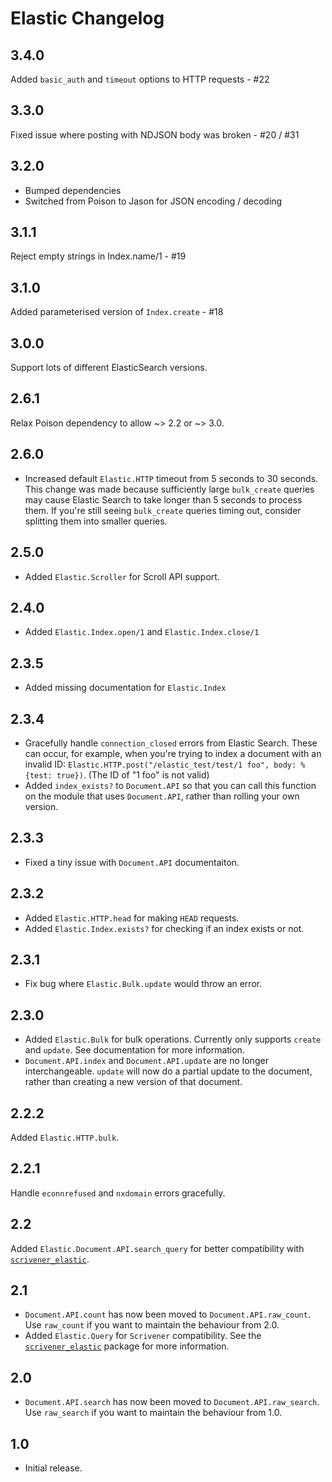 # Elastic Changelog

## 3.4.0

Added `basic_auth` and `timeout` options to HTTP requests - #22

## 3.3.0

Fixed issue where posting with NDJSON body was broken - #20 / #31

## 3.2.0

* Bumped dependencies
* Switched from Poison to Jason for JSON encoding / decoding

## 3.1.1

Reject empty strings in Index.name/1 - #19

## 3.1.0

Added parameterised version of `Index.create` - #18

## 3.0.0

Support lots of different ElasticSearch versions.

## 2.6.1

Relax Poison dependency to allow ~> 2.2 or ~> 3.0.

## 2.6.0

* Increased default `Elastic.HTTP` timeout from 5 seconds to 30 seconds. This change was made because sufficiently large `bulk_create` queries may cause Elastic Search to take longer than 5 seconds to process them. If you're still seeing `bulk_create` queries timing out, consider splitting them into smaller queries.

## 2.5.0

* Added `Elastic.Scroller` for Scroll API support.

## 2.4.0

* Added `Elastic.Index.open/1` and `Elastic.Index.close/1`

## 2.3.5

* Added missing documentation for `Elastic.Index`

## 2.3.4

* Gracefully handle `connection_closed` errors from Elastic Search. These can occur, for example, when you're trying to index a document with an invalid ID: `Elastic.HTTP.post("/elastic_test/test/1 foo", body: %{test: true})`. (The ID of "1 foo" is not valid)
* Added `index_exists?` to `Document.API` so that you can call this function on the module that uses `Document.API`, rather than rolling your own version.

## 2.3.3

* Fixed a tiny issue with `Document.API` documentaiton.

## 2.3.2

* Added `Elastic.HTTP.head` for making `HEAD` requests.
* Added `Elastic.Index.exists?` for checking if an index exists or not.

## 2.3.1

* Fix bug where `Elastic.Bulk.update` would throw an error.

## 2.3.0

* Added `Elastic.Bulk` for bulk operations. Currently only supports `create` and `update`. See documentation for more information.
* `Document.API.index` and `Document.API.update` are no longer interchangeable. `update` will now do a partial update to the document, rather than creating a new version of that document.

## 2.2.2

Added `Elastic.HTTP.bulk`.

## 2.2.1

Handle `econnrefused` and `nxdomain` errors gracefully.

## 2.2

Added `Elastic.Document.API.search_query` for better compatibility with [`scrivener_elastic`](https://github.com/radar/scrivener_elastic).

## 2.1

* `Document.API.count` has now been moved to `Document.API.raw_count`. Use `raw_count` if you want to maintain the behaviour from 2.0.
* Added `Elastic.Query` for `Scrivener` compatibility. See the [`scrivener_elastic`](https://github.com/radar/scrivener_elastic) package for more information.

## 2.0

* `Document.API.search` has now been moved to `Document.API.raw_search`. Use `raw_search` if you want to maintain the behaviour from 1.0.

## 1.0

* Initial release.
